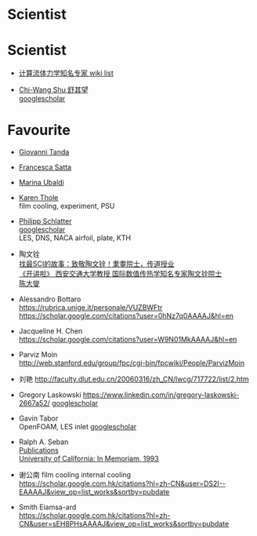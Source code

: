 # Scientist 


# Scientist

- [计算流体力学知名专家 wiki list](https://zh.wikipedia.org/zh-cn/计算流体力学#计算流体力学知名专家)

- [Chi-Wang Shu 舒其望](https://en.wikipedia.org/wiki/Chi-Wang_Shu)  
  [googlescholar](https://scholar.google.com/citations?user=Vp7sSw4AAAAJ&hl=en)  

# Favourite

- [Giovanni Tanda](https://rubrica.unige.it/personale/VUdAU19r)  

- [Francesca Satta](https://rubrica.unige.it/personale/UkNHXlNg)

- [Marina Ubaldi](https://rubrica.unige.it/personale/VUdBW1pt)

- [Karen Thole](https://www.me.psu.edu/department/directory-detail-g.aspx?q=KAT18)  
  film cooling, experiment, PSU

- [Philipp Schlatter](https://www.mech.kth.se/mech/info_staff.jsp?ID=216)  
  [googlescholar](https://scholar.google.se/citations?hl=en&user=jk-Xg48AAAAJ&view_op=list_works)  
  LES, DNS, NACA airfoil, plate, KTH

- 陶文铨  
[找最SCI的故事：致敬陶文铨！耄耋院士，传道授业](https://www.bilibili.com/video/BV1et4y19753)  
[《开讲啦》 西安交通大学教授 国际数值传热学知名专家陶文铨院士](https://www.youtube.com/watch?v=U-tYV8u_2s8)  
[陈大燮](https://history.seu.edu.cn/2018/0404/c18669a212203/page.htm)  

- Alessandro Bottaro  
  https://rubrica.unige.it/personale/VUZBWFtr  
  https://scholar.google.com/citations?user=0hNz7q0AAAAJ&hl=en   

- Jacqueline H. Chen  
  https://scholar.google.com/citations?user=W9N01MkAAAAJ&hl=en  

- Parviz Moin  
  http://web.stanford.edu/group/fpc/cgi-bin/fpcwiki/People/ParvizMoin  

- 刘艳
  http://faculty.dlut.edu.cn/20060316/zh_CN/lwcg/717722/list/2.htm  

- Gregory Laskowski
  https://www.linkedin.com/in/gregory-laskowski-2667a52/
  [googlescholar](https://scholar.google.com/citations?user=njCsvAYAAAAJ&hl=en)


- Gavin Tabor  
  OpenFOAM, LES inlet
  [googlescholar](https://scholar.google.com.hk/citations?user=Phr09KsAAAAJ&hl=zh-CN&oi=sra)  
  
- Ralph A. Seban  
  [Publications](https://academictree.org/physics/publications.php?pid=166382)  
  [University of California: In Memoriam, 1993](http://texts.cdlib.org/view?docId=hb0h4n99rb&chunk.id=div00070&brand=calisphere&doc.view=entire_text)  

- 谢公南 film cooling internal cooling  
  https://scholar.google.com.hk/citations?hl=zh-CN&user=DS2I--EAAAAJ&view_op=list_works&sortby=pubdate

- Smith Eiamsa-ard  
  https://scholar.google.com.hk/citations?hl=zh-CN&user=sEH8PHsAAAAJ&view_op=list_works&sortby=pubdate
